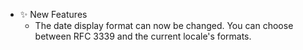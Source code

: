 -   ✨ New Features
    -   The date display format can now be changed. You can choose between RFC 3339 and the current locale's formats.
